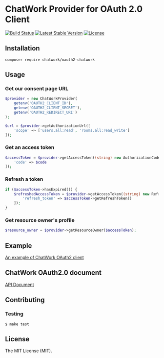 # ChatWork Provider for OAuth 2.0 Client

[![Build Status](https://travis-ci.com/chatwork/oauth2-chatwork-php.svg?token=vkLmxw1KM6EiS5fWoyu8&branch=master)](https://travis-ci.com/chatwork/oauth2-chatwork-php)
[![Latest Stable Version](https://poser.pugx.org/chatwork/oauth2-chatwork/version)](https://packagist.org/packages/chatwork/oauth2-chatwork)
[![License](https://poser.pugx.org/chatwork/oauth2-chatwork/license)](https://packagist.org/packages/chatwork/oauth2-chatwork)


## Installation

```
composer require chatwork/oauth2-chatwork
```


## Usage

### Get our consent page URL

```php
$provider = new ChatWorkProvider(
    getenv('OAUTH2_CLIENT_ID'),
    getenv('OAUTH2_CLIENT_SECRET'),
    getenv('OAUTH2_REDIRECT_URI')
);

$url = $provider->getAuthorizationUrl([
    'scope' => ['users.all:read', 'rooms.all:read_write']
]);
```

### Get an access token 

```php
$accessToken = $provider->getAccessToken((string) new AuthorizationCode(), [
    'code' => $code
]);
```

### Refresh a token 

```php
if ($accessToken->hasExpired()) {
    $refreshedAccessToken = $provider->getAccessToken((string) new RefreshToken(), [
        'refresh_token' => $accessToken->getRefreshToken()
    ]);
}
```

### Get resource owner's profile

```php
$resource_owner = $provider->getResourceOwner($accessToken);
```

## Example

[An example of ChatWork OAuth2 client](https://github.com/ada-u/chatwork-oauth2-client-example)

## ChatWork OAuth2.0 document

[API Document](http://developer.chatwork.com/ja/oauth.html)

## Contributing

### Testing

```
$ make test
```

## License

The MIT License (MIT).
